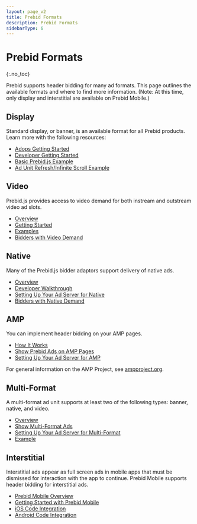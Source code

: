 ```yaml
---
layout: page_v2
title: Prebid Formats
description: Prebid Formats
sidebarType: 6
---
```


# Prebid Formats
{:.no_toc}

Prebid supports header bidding for many ad formats. This page outlines the available formats and where to find more information. (Note: At this time, only display and interstitial are available on Prebid Mobile.)

## Display

Standard display, or banner, is an available format for all Prebid products. Learn more with the following resources:

- [Adops Getting Started]({{site.baseurl}}/adops/before-you-start.html)
- [Developer Getting Started]({{site.baseurl}}/dev-docs/getting-started.html)
- [Basic Prebid.js Example]({{site.baseurl}}/dev-docs/examples/basic-example.html)
- [Ad Unit Refresh/Infinite Scroll Example]({{site.baseurl}}/dev-docs/examples/adunit-refresh.html)

## Video

Prebid.js provides access to video demand for both instream and outstream video ad slots.

- [Overview]({{site.baseurl}}/prebid-video/video-overview.html)
- [Getting Started]({{site.baseurl}}/prebid-video/video-getting-started.html)
- [Examples]({{site.baseurl}}/examples/video)
- [Bidders with Video Demand]({{site.baseurl}}/dev-docs/bidders.html#bidders-with-video-and-native-demand)

## Native

Many of the Prebid.js bidder adaptors support delivery of native ads.

- [Overview]({{site.baseurl}}/dev-docs/show-native-ads.html#how-native-ads-work)
- [Developer Walkthrough]({{site.baseurl}}/dev-docs/show-native-ads.html)
- [Setting Up Your Ad Server for Native]({{site.baseurl}}/adops/setting-up-prebid-native-in-dfp.html)
- [Bidders with Native Demand]({{site.baseurl}}/dev-docs/bidders.html#bidders-with-video-and-native-demand)

## AMP

You can implement header bidding on your AMP pages.

- [How It Works]({{site.baseurl}}/dev-docs/how-prebid-on-amp-works.html)
- [Show Prebid Ads on AMP Pages]({{site.baseurl}}/dev-docs/show-prebid-ads-on-amp-pages.html)
- [Setting Up Your Ad Server for AMP]({{site.baseurl}}/adops/setting-up-prebid-for-amp-in-dfp.html)

For general information on the AMP Project, see [ampproject.org](https://www.ampproject.org/).

## Multi-Format

A multi-format ad unit supports at least two of the following types: banner, native, and video.

- [Overview]({{site.baseurl}}/dev-docs/show-multi-format-ads.html#how-multi-format-ads-work)
- [Show Multi-Format Ads]({{site.baseurl}}/dev-docs/show-multi-format-ads.html)
- [Setting Up Your Ad Server for Multi-Format]({{site.baseurl}}/adops/setting-up-prebid-multi-format-in-dfp.html)
- [Example]({{site.baseurl}}/dev-docs/examples/multi-format-example.html)

## Interstitial

Interstitial ads appear as full screen ads in mobile apps that must be dismissed for interaction with the app to continue. Prebid Mobile supports header bidding for interstitial ads.

- [Prebid Mobile Overview]({{site.baseurl}}/prebid-mobile/prebid-mobile.html)
- [Getting Started with Prebid Mobile]({{site.baseurl}}/prebid-mobile/prebid-mobile-pbs.html)
- [iOS Code Integration]({{site.baseurl}}/prebid-mobile/code-integration-ios.html)
- [Android Code Integration]({{site.baseurl}}/prebid-mobile/code-integration-android.html)
